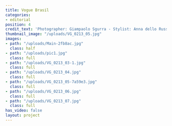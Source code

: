 ```yaml
---
title: Vogue Brasil
categories:
- editorial
position: 4
credit_text: 'Photographer: Giampaolo Sgurra - Stylist: Anna dello Russo'
thumbnail_image: "/uploads/VG_0213_05.jpg"
images:
- path: "/uploads/Main-2fb8ac.jpg"
  class: half
- path: "/uploads/pic1.jpg"
  class: full
- path: "/uploads/VG_0213_03-1.jpg"
  class: full
- path: "/uploads/VG_0213_04.jpg"
  class: full
- path: "/uploads/VG_0213_05-7a59e3.jpg"
  class: full
- path: "/uploads/VG_0213_06.jpg"
  class: full
- path: "/uploads/VG_0213_07.jpg"
  class: full
has_video: false
layout: project
---
```


